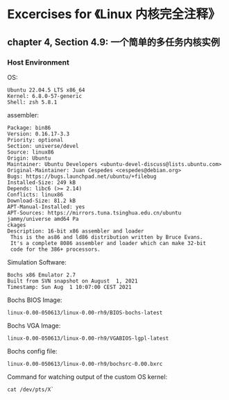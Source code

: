 # Excercises for 《Linux 内核完全注释》
## chapter 4, Section 4.9: 一个简单的多任务内核实例 
### Host Environment

OS:
```
Ubuntu 22.04.5 LTS x86_64
Kernel: 6.8.0-57-generic
Shell: zsh 5.8.1
```
assembler:
```$ apt show bin86                                                                
Package: bin86                                                                  
Version: 0.16.17-3.3                                                            
Priority: optional                                                              
Section: universe/devel                                                         
Source: linux86                                                                 
Origin: Ubuntu                                                                  
Maintainer: Ubuntu Developers <ubuntu-devel-discuss@lists.ubuntu.com>           
Original-Maintainer: Juan Cespedes <cespedes@debian.org>                        
Bugs: https://bugs.launchpad.net/ubuntu/+filebug                                
Installed-Size: 249 kB                                                          
Depends: libc6 (>= 2.14)                                                        
Conflicts: linux86                                                              
Download-Size: 81.2 kB                                                          
APT-Manual-Installed: yes                                                       
APT-Sources: https://mirrors.tuna.tsinghua.edu.cn/ubuntu jammy/universe amd64 Pa
ckages                                                                          
Description: 16-bit x86 assembler and loader                                    
 This is the as86 and ld86 distribution written by Bruce Evans.                 
 It's a complete 8086 assembler and loader which can make 32-bit                
 code for the 386+ processors.                                               
```
Simulation Software:
```
Bochs x86 Emulator 2.7
Built from SVN snapshot on August  1, 2021
Timestamp: Sun Aug  1 10:07:00 CEST 2021
```
Bochs BIOS Image:
```
linux-0.00-050613/linux-0.00-rh9/BIOS-bochs-latest
```
Bochs VGA Image:
```
linux-0.00-050613/linux-0.00-rh9/VGABIOS-lgpl-latest
```
Bochs config file:
```
linux-0.00-050613/linux-0.00-rh9/bochsrc-0.00.bxrc
```
Command for watching output of the custom OS kernel:
```
cat /dev/pts/X`
```
